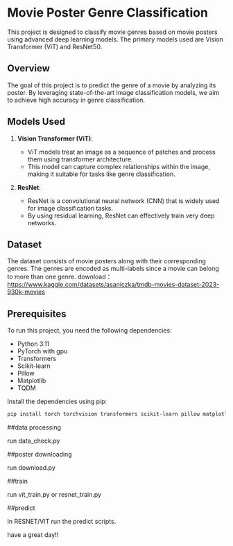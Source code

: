 # Movie Poster Genre Classification

This project is designed to classify movie genres based on movie posters using advanced deep learning models. The primary models used are Vision Transformer (ViT) and ResNet50.

## Overview

The goal of this project is to predict the genre of a movie by analyzing its poster. By leveraging state-of-the-art image classification models, we aim to achieve high accuracy in genre classification.

## Models Used

1. **Vision Transformer (ViT)**:
   - ViT models treat an image as a sequence of patches and process them using transformer architecture.
   - This model can capture complex relationships within the image, making it suitable for tasks like genre classification.

2. **ResNet**:
   - ResNet is a convolutional neural network (CNN) that is widely used for image classification tasks.
   - By using residual learning, ResNet can effectively train very deep networks.

## Dataset

The dataset consists of movie posters along with their corresponding genres. The genres are encoded as multi-labels since a movie can belong to more than one genre.
download：https://www.kaggle.com/datasets/asaniczka/tmdb-movies-dataset-2023-930k-movies

## Prerequisites

To run this project, you need the following dependencies:

- Python 3.11
- PyTorch with gpu
- Transformers
- Scikit-learn
- Pillow
- Matplotlib
- TQDM

Install the dependencies using pip:

```sh
pip install torch torchvision transformers scikit-learn pillow matplotlib tqdm
```
##data processing

run data_check.py

##poster downloading

run download.py

##train 

run vit_train.py
or resnet_train.py

##predict

In RESNET/VIT 
run the predict scripts.

have a great day!!





